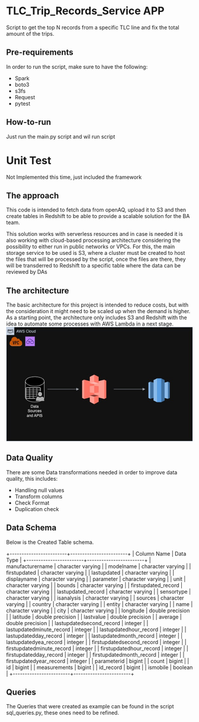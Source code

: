 # TLC_Trip_Records_Service APP
Script to get the top N records from a specific TLC line and fix the total amount of the trips.

## Pre-requirements
In order to run the script, make sure to have the following:
- Spark
- boto3
- s3fs
- Request
- pytest

## How-to-run
Just run the main.py script and wil run script

# Unit Test
Not Implemented this time, just included the framework

## The approach

This code is intended to fetch data from openAQ, upload it to S3 and then create tables in Redshift to be able to provide a scalable solution for the BA team. 

This solution works with serverless resources and in case is needed it is also working with cloud-based processing architecture considering the possibility to either run in public networks or VPCs. For this, the main storage service to be used is S3, where a cluster must be created to host the files that will be processed by the script, once the files are there, they will be transderred to Redshift to a specific table where the data can be reviewed by DAs 


## The architecture

The basic architecture for this project is intended to reduce costs, but with the consideration it might need to be scaled up when the demand is higher. As a starting point, the architecture only includes S3 and Redshift with the idea to automate some processes with AWS Lambda in a next stage.
![](https://github.com/maxrojasd/aptitute_tech_test/blob/openaq_test/architecture.jpg?raw=true)

## Data Quality

There are some Data transformations needed in order to improve data quality, this includes:

- Handling null values
- Transform columns
- Check Format
- Duplication check

## Data Schema

Below is the Created Table schema.

+------------------------+------------------------+
|      Column Name       |      Data Type         |
+------------------------+------------------------+
| manufacturername       | character varying      |
| modelname              | character varying      |
| firstupdated           | character varying      |
| lastupdated            | character varying      |
| displayname            | character varying      |
| parameter              | character varying      |
| unit                   | character varying      |
| bounds                 | character varying      |
| firstupdated_record    | character varying      |
| lastupdated_record     | character varying      |
| sensortype             | character varying      |
| isanalysis             | character varying      |
| sources                | character varying      |
| country                | character varying      |
| entity                 | character varying      |
| name                   | character varying      |
| city                   | character varying      |
| longitude              | double precision       |
| latitude               | double precision       |
| lastvalue              | double precision       |
| average                | double precision       |
| lastupdatedsecond_record | integer              |
| lastupdatedminute_record | integer              |
| lastupdatedhour_record  | integer               |
| lastupdatedday_record   | integer               |
| lastupdatedmonth_record | integer               |
| lastupdatedyea_record   | integer               |
| firstupdatedsecond_record | integer              |
| firstupdatedminute_record | integer              |
| firstupdatedhour_record  | integer               |
| firstupdatedday_record   | integer               |
| firstupdatedmonth_record | integer               |
| firstupdatedyear_record  | integer               |
| parameterid            | bigint                 |
| count                  | bigint                 |
| id                     | bigint                 |
| measurements           | bigint                 |
| id_record              | bigint                 |
| ismobile               | boolean                |
+------------------------+------------------------+


## Queries

The Queries that were created as example can be found in the script sql_queries.py, these ones need to be refined.